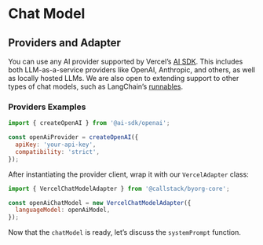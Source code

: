 # Chat Model

## Providers and Adapter

You can use any AI provider supported by Vercel’s [AI SDK](https://sdk.vercel.ai/providers/ai-sdk-providers). This includes both LLM-as-a-service providers like OpenAI, Anthropic, and others, as well as locally hosted LLMs. We are also open to extending support to other types of chat models, such as LangChain’s [runnables](https://js.langchain.com/docs/how_to/streaming).

### Providers Examples

```js
import { createOpenAI } from '@ai-sdk/openai';

const openAiProvider = createOpenAI({
  apiKey: 'your-api-key',
  compatibility: 'strict',
});
```

After instantiating the provider client, wrap it with our `VercelAdapter` class:

```js
import { VercelChatModelAdapter } from '@callstack/byorg-core';

const openAiChatModel = new VercelChatModelAdapter({
  languageModel: openAiModel,
});
```

Now that the `chatModel` is ready, let’s discuss the `systemPrompt` function.

